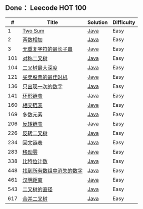 ## Done： Leecode HOT 100

| # | Title                                                                                      | Solution | Difficulty |
|--|--------------------------------------------------------------------------------------------|----------|----------------------|
| 1 | [Two Sum](https://leetcode.cn/problems/two-sum/)                                           | [Java]() | Easy   |
| 2 | [两数相加](https://leetcode.cn/problems/add-two-numbers/)                                      | [Java]() | Easy   |
| 3 | [无重复字符的最长子串](https://leetcode.cn/problems/longest-substring-without-repeating-characters/) | [Java]() | Easy   |
| 101 | [对称二叉树](https://leetcode.cn/problems/symmetric-tree/)                                      | [Java]() | Easy   |
| 104 | [二叉树最大深度](https://leetcode.cn/problems/maximum-depth-of-binary-tree/)                      | [Java]() | Easy   |
| 121 | [买卖股票的最佳时机](https://leetcode.cn/problems/best-time-to-buy-and-sell-stock/)                 | [Java]() | Easy   |
| 136 | [只出现一次的数字](https://leetcode.cn/problems/single-number/)                                    | [Java]() | Easy  |
| 141 | [环形链表](https://leetcode.cn/problems/linked-list-cycle/)                                    | [Java]() | Easy   |
| 160 | [相交链表](https://leetcode.cn/problems/intersection-of-two-linked-lists/)                     | [Java]() | Easy   |
| 169 | [多数元素](https://leetcode.cn/problems/majority-element/)                                     | [Java]() | Easy   |
| 206 | [反转链表](https://leetcode.cn/problems/reverse-linked-list/)                                  | [Java]() | Easy   |
| 226 | [反转二叉树](https://leetcode.cn/problems/invert-binary-tree/)                                  | [Java]() | Easy   |
| 234 | [回文链表](https://leetcode.cn/problems/palindrome-linked-list/)                               | [Java]() | Easy   |
| 283 | [移动零](https://leetcode.cn/problems/move-zeroes/)                                           | [Java]() | Easy   |
| 338 | [比特位计数](https://leetcode.cn/problems/counting-bits/)                                       | [Java]() | Easy   |
| 448 | [找到所有数组中消失的数字](https://leetcode.cn/problems/find-all-numbers-disappeared-in-an-array/)     | [Java]() | Easy   |
| 461 | [汉明距离](https://leetcode.cn/problems/hamming-distance/)                                     | [Java]() | Easy   |
| 543 | [二叉树的直径](https://leetcode.cn/problems/diameter-of-binary-tree/)                 | [Java]() | Easy   |
| 617 | [合并二叉树](https://leetcode.cn/problems/merge-two-binary-trees/)                 | [Java]() | Easy   |

